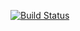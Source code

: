 [![Build Status](https://dev.azure.com/hinault/ProjetDemo/_apis/build/status/hinault.gamespace?branchName=master)](https://dev.azure.com/hinault/ProjetDemo/_build/latest?definitionId=85&branchName=master)
